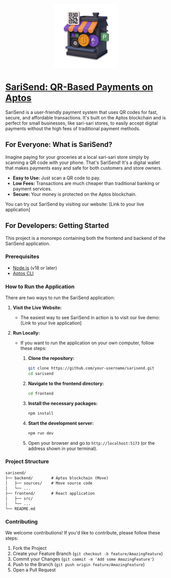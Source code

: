<div align="center">

![Logo](./assets/logo.png)

</div>

# [SariSend: QR-Based Payments on Aptos](https://sarisend.vercel.app)

SariSend is a user-friendly payment system that uses QR codes for fast, secure, and affordable transactions. It's built on the Aptos blockchain and is perfect for small businesses, like sari-sari stores, to easily accept digital payments without the high fees of traditional payment methods.

## For Everyone: What is SariSend?

Imagine paying for your groceries at a local sari-sari store simply by scanning a QR code with your phone. That's SariSend! It's a digital wallet that makes payments easy and safe for both customers and store owners.

*   **Easy to Use:** Just scan a QR code to pay.
*   **Low Fees:** Transactions are much cheaper than traditional banking or payment services.
*   **Secure:** Your money is protected on the Aptos blockchain.

You can try out SariSend by visiting our website: [Link to your live application]

## For Developers: Getting Started

This project is a monorepo containing both the frontend and backend of the SariSend application.

### Prerequisites

*   [Node.js](https://nodejs.org/) (v18 or later)
*   [Aptos CLI](https://aptos.dev/cli-tools/aptos-cli/install-aptos-cli)

### How to Run the Application

There are two ways to run the SariSend application:

1.  **Visit the Live Website:**

    *   The easiest way to see SariSend in action is to visit our live demo: [Link to your live application]

2.  **Run Locally:**

    *   If you want to run the application on your own computer, follow these steps:

        1.  **Clone the repository:**
            ```bash
            git clone https://github.com/your-username/sarisend.git
            cd sarisend
            ```

        2.  **Navigate to the frontend directory:**
            ```bash
            cd frontend
            ```

        3.  **Install the necessary packages:**
            ```bash
            npm install
            ```

        4.  **Start the development server:**
            ```bash
            npm run dev
            ```

        5.  Open your browser and go to `http://localhost:5173` (or the address shown in your terminal).

### Project Structure

```
sarisend/
├── backend/        # Aptos blockchain (Move)
│   ├── sources/    # Move source code
│   └── ...
├── frontend/       # React application
│   ├── src/
│   └── ...
└── README.md
```

### Contributing

We welcome contributions! If you'd like to contribute, please follow these steps:

1.  Fork the Project
2.  Create your Feature Branch (`git checkout -b feature/AmazingFeature`)
3.  Commit your Changes (`git commit -m 'Add some AmazingFeature'`)
4.  Push to the Branch (`git push origin feature/AmazingFeature`)
5.  Open a Pull Request